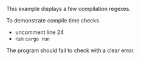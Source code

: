 
This example displays a few compilation regexes.

To demonstrate compile time checks

- uncomment line 24
- run `cargo run`

The program should fail to check with a clear error.
